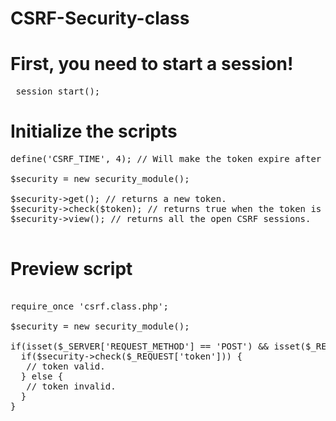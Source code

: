 CSRF-Security-class
===================


<h1>First, you need to start a session!</h1>

<pre> session_start(); </pre>

<h1>Initialize the scripts</h1>

<pre>
define('CSRF_TIME', 4); // Will make the token expire after 4 minutes.

$security = new security_module();

$security->get(); // returns a new token.
$security->check($token); // returns true when the token is valid, if not it will return false.
$security->view(); // returns all the open CSRF sessions.

</pre>

<h1>Preview script</h1>

<pre>

require_once 'csrf.class.php';

$security = new security_module();

if(isset($_SERVER['REQUEST_METHOD'] == 'POST') && isset($_REQUEST['token'])) {
  if($security->check($_REQUEST['token'])) {
   // token valid.
  } else {
   // token invalid.
  }
}

</pre>
